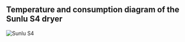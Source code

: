 ## Temperature and consumption diagram of the Sunlu S4 dryer
![Sunlu S4](https://github.com/user-attachments/assets/3059f17f-31e1-4146-9ce8-698d15483e8d)

